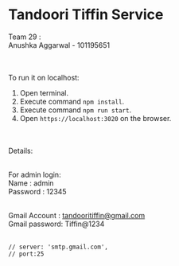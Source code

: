 # Tandoori Tiffin Service


Team 29 :<br>
Anushka Aggarwal - 101195651<br><br><br>


To run it on localhost:<br>
1. Open terminal.<br>
2. Execute command `npm install`.<br>
3. Execute command `npm run start`.<br>
4. Open `https://localhost:3020` on the browser.<br><br><br>


Details:<br><br>

For admin login:<br>
Name : admin<br>
Password : 12345<br><br>

Gmail Account : tandooritiffin@gmail.com<br>
Gmail password: Tiffin@1234<br><br>

    // server: 'smtp.gmail.com', 
    // port:25

